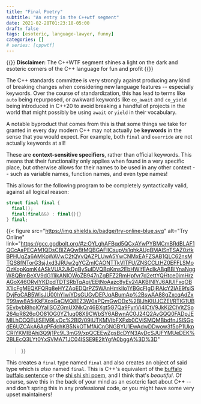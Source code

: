 ```yaml
---
title: "Final Poetry"
subtitle: "An entry in the C++wtf segment"
date: 2021-02-28T01:23:18-05:00
draft: false
tags: [esoteric, language-lawyer, funny]
categories: []
# series: [cppwtf]
---
```


{{<info>}}
**Disclaimer:** The C++WTF segment shines a light on the dark and
esoteric corners of the C++ language for fun and profit
{{</info>}}

The C++ standards committee is very strongly against producing any kind of
breaking changes when considering new language features -- especially keywords.
Over the course of standardization, this has lead to terms like `auto` being
repurposed, or awkward keywords like `co_await` and `co_yield` being introduced
in C++20 to avoid breaking a handful of projects in the world that might
possibly be using `await` or `yield` in their vocabulary.

A notable byproduct that comes from this is that some things we take for granted
in every day modern C++ may not actually be **keywords** in the sense that you
would expect. For example, both `final` and `override` are not actually keywords
at all!

These are **context-sensitive specifiers**, rather than official keywords. This
means that their functionality only applies when found in a very specific place,
but otherwise allows for their names to be used in any other context -- such as
variable names, function names, and even type names!

This allows for the following program to be completely syntactically
valid, against all logical reason:

```cpp
struct final final {
  final();
  final(final&&) : final{}{}
} final;
```

{{< figure
  src="https://img.shields.io/badge/try-online-blue.svg"
  alt="Try Online"
  link="https://gcc.godbolt.org/#z:OYLghAFBqd5QCxAYwPYBMCmBRdBLAF1QCcAaPECAM1QDsCBlZAQwBtMQBGAFlICsupVs1qhkAUgBMAISnTSAZ0ztkBPHUqZa6AMKpWAVwC2tQVvQAZPLUwA5YwCNMxEAFZSAB1QLC62nsMTQS8fNTorG3sjJxd3JRUw2gYCZmICAONTTkVlTFU/ZNSCCLtHZ0EFFLSMoOzKopKomK4ASkVUA2JkDgBySuIDVQBqKms2EbHWIfEAdlkABgBBIYnaNggW8QBmBeXV9dG11ikANlOWoZB947nZgBFZ2RmHpfvr7d2ettYQHtce0imHrzAGoX46ORyIYKDpdTDTSRbTgAgi/EEtNoAazc8yEv24AKBINIYJ6AIUIFxqOBX1IcFgMEQKFQRg8eHYZAoEDQrPZ5WAnHmklIo1YBGcFIgDjRAIcY2IAE9fsjSDyjFoCAB5WisJU00hYIwiYDsGUGvDEPJqABumAp%2BswAA88gZxcqAdZxT99aw8A5iKkFXosGaCMQ8EZ3W0aPQmGwODx%2BIJhKIUJCZEI/RTIG1UB5Evbybl8hoIOYallSOZGmUXNkQr46BXgt5G7Qa9FynVi4lCtV9JkKj2ClVitZSp264pR826qOO81OG0YZ1uq08X9CWbSY6ABwnAC0J24Q2AyGQQ0FADpJEMILhCCQEUjSEM9LyOc%2Bl2/09IUTKMVIbFXFxb0CVISMQMBbdfnJSlSGpdE6UZCAkA6AgPFdchKB5NkOTMfAiCnGNGBYU1EwAdwDDwow3f5oP1UkpCRIYKMIBAhj3Q9j1Pc9L3mG9/xpQCEEwZgsBcDYN3AyDcSJUFYMUeDEK%2BLEcQ3LYt0YxSVMA71JC04lSSE9E2ltYgfA0bggA%3D%3D"
>}}

This creates a `final` type named `final` and also creates an object of said
type which is _also_ named `final`. This is C++'s equivalent of the
[buffalo buffalo sentence](https://en.wikipedia.org/wiki/Buffalo_buffalo_Buffalo_buffalo_buffalo_buffalo_Buffalo_buffalo)
or the [shi shi shi poem](https://en.wikipedia.org/wiki/Lion-Eating_Poet_in_the_Stone_Den),
and I think that's _beautiful_. Of course, save this in the back of your mind as
an esoteric fact about C++ -- and don't spring this in any professional code, or
you might have some very upset maintainers!
